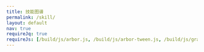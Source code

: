 ```yaml
---
title: 技能图谱
permalink: /skill/
layout: default
nav: true
requireJq: true
requireJs: [/build/js/arbor.js, /build/js/arbor-tween.js, /build/js/graphics.js, /build/js/arbor_main.js]
---
```


<canvas id="skillboard" width="950" height="450"></canvas>